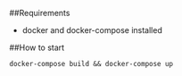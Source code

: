 ##Requirements

- docker and docker-compose installed

##How to start
```shell script
docker-compose build && docker-compose up
```